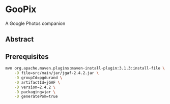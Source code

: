 # GooPix
A Google Photos companion 

## Abstract

## Prerequisites

```bash
mvn org.apache.maven.plugins:maven-install-plugin:3.1.3:install-file \
    -D file=src/main/jar/jgaf-2.4.2.jar \
    -D groupId=pgdurand \
    -D artifactId=jGAF \
    -D version=2.4.2 \
    -D packaging=jar \
    -D generatePom=true
```